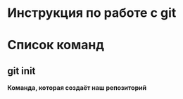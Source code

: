 # Инструкция по работе с git



# Список команд

## git init
**Команда, которая создаёт наш репозиторий**

